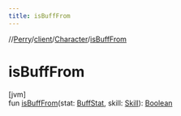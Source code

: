 ```yaml
---
title: isBuffFrom
---
```

//[Perry](../../../index.html)/[client](../index.html)/[Character](index.html)/[isBuffFrom](is-buff-from.html)



# isBuffFrom



[jvm]\
fun [isBuffFrom](is-buff-from.html)(stat: [BuffStat](../-buff-stat/index.html), skill: [Skill](../-skill/index.html)): [Boolean](https://kotlinlang.org/api/latest/jvm/stdlib/kotlin/-boolean/index.html)




